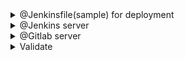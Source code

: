 
<details>
<summary>@Jenkinsfile(sample) for deployment</summary>
<br>

  ![image](https://user-images.githubusercontent.com/75510135/155848758-a8696ae7-9ac8-45b2-b180-8cee45fff187.png)

  ![image](https://user-images.githubusercontent.com/75510135/155848796-c771a3cd-dbc6-402d-af22-5e1a451c4cae.png)

  
</details>


<details>
<summary>@Jenkins server </summary>
<br>

  - copy the webhook url - http://142.93.213.194:8080/project/demo-pipeline
   ![image](https://user-images.githubusercontent.com/75510135/155849126-88cc2e86-cccf-441b-a205-a912c73d093a.png)

  - generate token
  ![image](https://user-images.githubusercontent.com/75510135/155849212-5992dec7-0613-4910-8090-ca5dbb412fae.png)

  - save the pipeline changes
  
</details>



<details>
<summary>@Gitlab server</summary>
<br>

  - Login under admin/root , here jondoe then under project click on Settings then click on webhook
  
  ![image](https://user-images.githubusercontent.com/75510135/155849323-b033ae49-acd6-4485-8c8c-8d3411766884.png)

  - paste the url n token , copied from Jenkins in above section , click on Add Webhook
  
  ![image](https://user-images.githubusercontent.com/75510135/155849397-3bd0042b-edba-43d0-82a5-2a884b366646.png)

  ![image](https://user-images.githubusercontent.com/75510135/155849416-ca6ea534-ba2d-48fb-a3f7-1a357d198391.png)

  - then click on Test then push events
  
  ![image](https://user-images.githubusercontent.com/75510135/155849427-57b53ec0-6aaf-45b5-9dcb-6808778df70c.png)


</details>



<details>
<summary>Validate</summary>
<br>

  ![image](https://user-images.githubusercontent.com/75510135/155849443-ad8f48e2-0107-4ee0-8649-52e6b97468d5.png)

  ![image](https://user-images.githubusercontent.com/75510135/155849460-e94aaf53-6826-4726-b897-74aef060238b.png)

  
</details>


